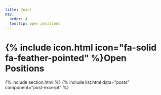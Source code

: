 ```yaml
---
title: Join!
nav:
  order: 4
  tooltip: open positions
---
```

# {% include icon.html icon="fa-solid fa-feather-pointed" %}Open Positions
{% include section.html %}
{% include list.html data="posts" component="post-excerpt" %}
